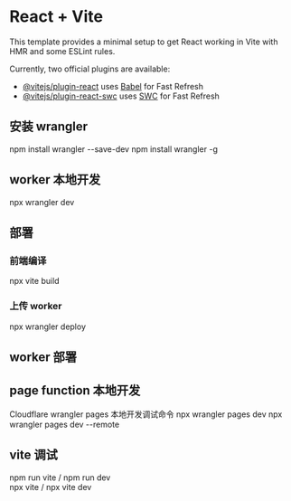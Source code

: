 # React + Vite

This template provides a minimal setup to get React working in Vite with HMR and some ESLint rules.

Currently, two official plugins are available:

- [@vitejs/plugin-react](https://github.com/vitejs/vite-plugin-react/blob/main/packages/plugin-react/README.md) uses [Babel](https://babeljs.io/) for Fast Refresh
- [@vitejs/plugin-react-swc](https://github.com/vitejs/vite-plugin-react-swc) uses [SWC](https://swc.rs/) for Fast Refresh

## 安装 wrangler

npm install wrangler --save-dev
npm install wrangler -g

## worker 本地开发

npx wrangler dev

## 部署

### 前端编译

npx vite build

### 上传 worker

npx wrangler deploy

## worker 部署

## page function 本地开发

Cloudflare wrangler pages 本地开发调试命令
npx wrangler pages dev
npx wrangler pages dev --remote

## vite 调试

npm run vite / npm run dev  
npx vite / npx vite dev
